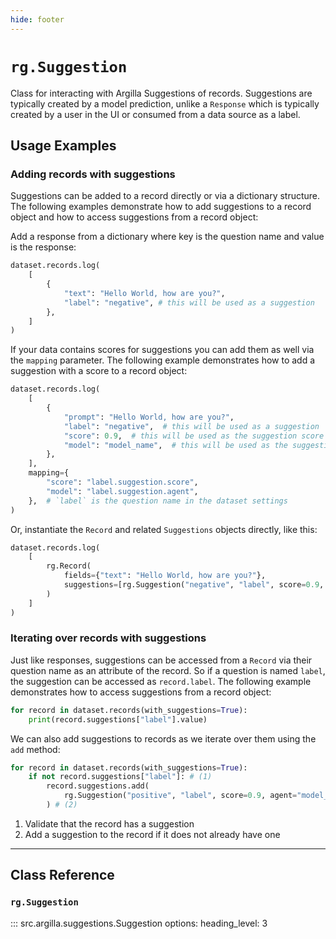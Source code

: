 ```yaml
---
hide: footer
---
```

# `rg.Suggestion`

Class for interacting with Argilla Suggestions of records. Suggestions are typically created by a model prediction, unlike a `Response` which is typically created by a user in the UI or consumed from a data source as a label.

## Usage Examples

### Adding records with suggestions

Suggestions can be added to a record directly or via a dictionary structure. The following examples demonstrate how to add suggestions to a record object and how to access suggestions from a record object:

Add a response from a dictionary where key is the question name and value is the response:

```python
dataset.records.log(
    [
        {
            "text": "Hello World, how are you?",
            "label": "negative", # this will be used as a suggestion
        },
    ]
)
```

If your data contains scores for suggestions you can add them as well via the `mapping` parameter. The following example demonstrates how to add a suggestion with a score to a record object:

```python
dataset.records.log(
    [
        {
            "prompt": "Hello World, how are you?",
            "label": "negative",  # this will be used as a suggestion
            "score": 0.9,  # this will be used as the suggestion score
            "model": "model_name",  # this will be used as the suggestion agent
        },
    ],
    mapping={
        "score": "label.suggestion.score",
        "model": "label.suggestion.agent",
    },  # `label` is the question name in the dataset settings
)
```



Or, instantiate the `Record` and related `Suggestions` objects directly, like this:

```python
dataset.records.log(
    [
        rg.Record(
            fields={"text": "Hello World, how are you?"},
            suggestions=[rg.Suggestion("negative", "label", score=0.9, agent="model_name")],
        )
    ]
)
```

### Iterating over records with suggestions

Just like responses, suggestions can be accessed from a `Record` via their question name as an attribute of the record. So if a question is named `label`, the suggestion can be accessed as `record.label`. The following example demonstrates how to access suggestions from a record object:

```python
for record in dataset.records(with_suggestions=True):
    print(record.suggestions["label"].value)
```

We can also add suggestions to records as we iterate over them using the `add` method:

```python
for record in dataset.records(with_suggestions=True):
    if not record.suggestions["label"]: # (1)
        record.suggestions.add(
            rg.Suggestion("positive", "label", score=0.9, agent="model_name")
        ) # (2)
```

1. Validate that the record has a suggestion
2. Add a suggestion to the record if it does not already have one

---

## Class Reference

### `rg.Suggestion`

::: src.argilla.suggestions.Suggestion
    options:
        heading_level: 3